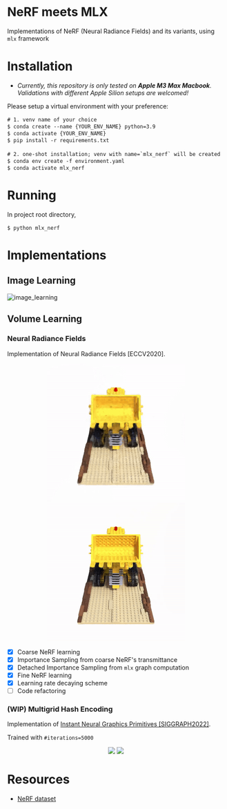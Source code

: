 # NeRF meets MLX

Implementations of NeRF (Neural Radiance Fields) and its variants, using `mlx` framework

# Installation

* *Currently, this repository is only tested on **Apple M3 Max Macbook**. <br>
Validations with different Apple Silion setups are welcomed!*

Please setup a virtual environment with your preference:
```shell
# 1. venv name of your choice
$ conda create --name {YOUR_ENV_NAME} python=3.9
$ conda activate {YOUR_ENV_NAME}
$ pip install -r requirements.txt

# 2. one-shot installation; venv with name=`mlx_nerf` will be created
$ conda env create -f environment.yaml
$ conda activate mlx_nerf
```

# Running

In project root directory, 

```shell
$ python mlx_nerf
```

# Implementations

## Image Learning

![image_learning](assets/doc/image_learning.gif)

## Volume Learning

### Neural Radiance Fields

Implementation of Neural Radiance Fields [ECCV2020]. <p>


<p align="center">
    <img src="assets/doc/volume_learning_lego_iter=200000_coarse.gif">
    <img src="assets/doc/volume_learning_lego_iter=200000_fine.gif">
</p>

- [x] Coarse NeRF learning
- [x] Importance Sampling from coarse NeRF's transmittance
- [x] Detached Importance Sampling from `mlx` graph computation
- [x] Fine NeRF learning
- [x] Learning rate decaying scheme
- [ ] Code refactoring

### (WIP) Multigrid Hash Encoding 

Implementation of [Instant Neural Graphics Primitives [SIGGRAPH2022]](https://arxiv.org/pdf/2201.05989.pdf). <p>
Trained with `#iterations=5000`

<p align="center">
    <img src="assets/doc/nerf_iter=5000.gif">
    <img src="assets/doc/ingp_iter=5000.gif">
</p>


# Resources
* [NeRF dataset](https://drive.google.com/drive/folders/128yBriW1IG_3NJ5Rp7APSTZsJqdJdfc1)
